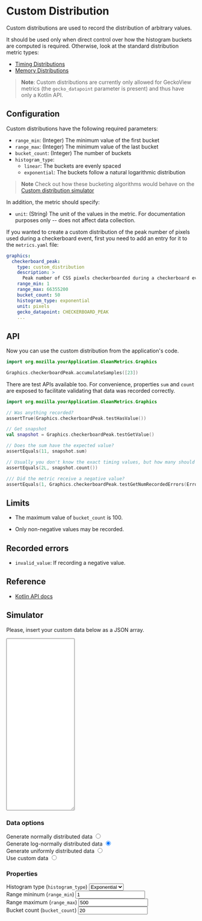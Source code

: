 # Custom Distribution

Custom distributions are used to record the distribution of arbitrary values.

It should be used only when direct control over how the histogram buckets are computed is required.
Otherwise, look at the standard distribution metric types:

* [Timing Distributions](timing_distribution.md)
* [Memory Distributions](memory_distribution.md)

> **Note**: Custom distributions are currently only allowed for GeckoView metrics (the `gecko_datapoint` parameter is present) and thus have only a Kotlin API.

## Configuration

Custom distributions have the following required parameters:

  - `range_min`: (Integer) The minimum value of the first bucket
  - `range_max`: (Integer) The minimum value of the last bucket
  - `bucket_count`: (Integer) The number of buckets
  - `histogram_type`:
    - `linear`: The buckets are evenly spaced
    - `exponential`: The buckets follow a natural logarithmic distribution

> **Note** Check out how these bucketing algorithms would behave on the [Custom distribution simulator](#simulator)

In addition, the metric should specify:

  - `unit`: (String) The unit of the values in the metric. For documentation purposes only -- does not affect data collection.

If you wanted to create a custom distribution of the peak number of pixels used during a checkerboard event, first you need to add an entry for it to the `metrics.yaml` file:

```YAML
graphics:
  checkerboard_peak:
    type: custom_distribution
    description: >
      Peak number of CSS pixels checkerboarded during a checkerboard event.
    range_min: 1
    range_max: 66355200
    bucket_count: 50
    histogram_type: exponential
    unit: pixels
    gecko_datapoint: CHECKERBOARD_PEAK
    ...
```

## API

Now you can use the custom distribution from the application's code.

```Kotlin
import org.mozilla.yourApplication.GleanMetrics.Graphics

Graphics.checkerboardPeak.accumulateSamples([23])
```

There are test APIs available too.  For convenience, properties `sum` and `count` are exposed to facilitate validating that data was recorded correctly.

```Kotlin
import org.mozilla.yourApplication.GleanMetrics.Graphics

// Was anything recorded?
assertTrue(Graphics.checkerboardPeak.testHasValue())

// Get snapshot
val snapshot = Graphics.checkerboardPeak.testGetValue()

// Does the sum have the expected value?
assertEquals(11, snapshot.sum)

// Usually you don't know the exact timing values, but how many should have been recorded.
assertEquals(2L, snapshot.count())

/// Did the metric receive a negative value?
assertEquals(1, Graphics.checkerboardPeak.testGetNumRecordedErrors(ErrorType.InvalidValue))
```

## Limits

* The maximum value of `bucket_count` is 100.

* Only non-negative values may be recorded.

## Recorded errors

* `invalid_value`: If recording a negative value.

## Reference

* [Kotlin API docs](../../../javadoc/glean/mozilla.telemetry.glean.private/-custom-distribution-metric-type/index.html)

## Simulator

<div id="custom-data-modal-overlay">
    <div id="custom-data-modal">
        <p>Please, insert your custom data below as a JSON array.</p>
        <textarea rows="30"></textarea>
    </div>
</div>

<div id="simulator-container">
    <div id="histogram-chart-container">
        <div id="histogram-chart"></div>
        <p id="histogram-chart-legend"><p>
    </div>
    <div id="data-options">
        <h3>Data options</h3>
        <div class="input-group">
            <label for="normally-distributed">Generate normally distributed data</label>
            <input name="data-options" value="normally-distributed" id="normally-distributed" type="radio" />
        </div>
        <div class="input-group">
            <label for="log-normally-distributed">Generate log-normally distributed data</label>
            <input name="data-options" value="log-normally-distributed" id="log-normally-distributed" type="radio" checked />
        </div>
        <div class="input-group">
            <label for="uniformly-distributed">Generate uniformly distributed data</label>
            <input name="data-options" value="uniformly-distributed" id="uniformly-distributed" type="radio" />
        </div>
        <div class="input-group" id="custom-data-input-group">
            <label for="custom">Use custom data</label>
            <input name="data-options" value="custom" id="custom" type="radio" />
        </div>
    </div>
    <div id="histogram-props">
        <h3>Properties</h3>
        <div class="input-group">
            <label for="kind">Histogram type (<code>histogram_type</code>)</label>
            <select id="kind" name="kind">
                <option value="exponential" selected>Exponential</option>
                <option value="linear">Linear</option>
            </select>
        </div>
        <div class="input-group">
            <label for="lower-bound">Range mininum (<code>range_min</code>)</label>
            <input name="lower-bound" id="lower-bound" type="number" value="1" />
        </div>
        <div class="input-group">
            <label for="upper-bound">Range maximum (<code>range_max</code>)</label>
            <input name="upper-bound" id="upper-bound" type="number" value="500" />
        </div>
        <div class="input-group">
            <label for="bucket-count">Bucket count (<code>bucket_count</code>)</label>
            <input name="bucket-count" id="bucket-count" type="number" value="20" />
        </div>
    </div>
</div>
